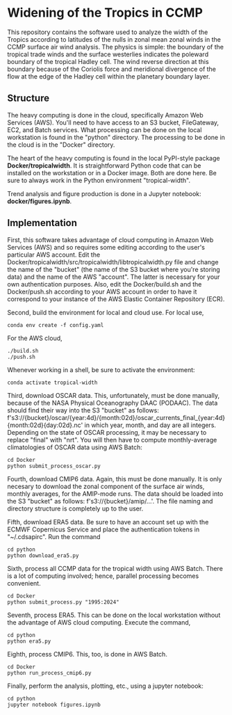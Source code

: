 # Widening of the Tropics in CCMP

This repository contains the software used to analyze the width of the Tropics according 
to latitudes of the nulls in zonal mean zonal winds in the CCMP surface air wind analysis. 
The physics is simple: the boundary of the tropical trade winds and the surface westerlies 
indicates the poleward boundary of the tropical Hadley cell. The wind reverse direction at 
this boundary because of the Coriolis force and meridional divergence of the flow at the 
edge of the Hadley cell within the planetary boundary layer. 

## Structure

The heavy computing is done in the cloud, specifically Amazon Web Services (AWS). You'll 
need to have access to an S3 bucket, FileGateway, EC2, and Batch services. What processing 
can be done on the local workstation is found in the "python" directory. The processing 
to be done in the cloud is in the "Docker" directory. 

The heart of the heavy computing is found in the local PyPI-style package 
__Docker/tropicalwidth__. It is straightforward Python code that can be installed on the 
workstation or in a Docker image. Both are done here. Be sure to always work in the 
Python environment "tropical-width". 

Trend analysis and figure production is done in a Jupyter notebook: __docker/figures.ipynb__. 

## Implementation

First, this software takes advantage of cloud computing in Amazon Web Services (AWS) and so 
requires some editing according to the user's particular AWS account. Edit the 
Docker/tropicalwidth/src/tropicalwidth/libtropicalwidth.py file and change the name of the 
"bucket" (the name of the S3 bucket where you're storing data) and the name of the AWS 
"account". The latter is necessary for your own authentication purposes. Also, edit the 
Docker/build.sh and the Docker/push.sh according to your AWS account in order to have it 
correspond to your instance of the AWS Elastic Container Repository (ECR). 

Second, build the environment for local and cloud use. For local use, 
```
conda env create -f config.yaml
```
For the AWS cloud, 
```
./build.sh
./push.sh
```
Whenever working in a shell, be sure to activate the environment: 
```
conda activate tropical-width
```

Third, download OSCAR data. This, unfortunately, must be done manually, because of the 
NASA Physical Oceanography DAAC (PODAAC). The data should find their way into the S3 "bucket" 
as follows: f's3://{bucket}/oscar/{year:4d}/{month:02d}/oscar_currents_final_{year:4d}{month:02d}{day:02d}.nc' 
in which year, month, and day are all integers. Depending on the state of OSCAR processing, it may be 
necessary to replace "final" with "nrt". You will then have to compute monthly-average climatologies 
of OSCAR data using AWS Batch: 
```
cd Docker
python submit_process_oscar.py
```

Fourth, download CMIP6 data. Again, this must be done manually. It is only necesary to download 
the zonal component of the surface air winds, monthly averages, for the AMIP-mode runs. The data should be 
loaded into the S3 "bucket" as follows: f's3://{bucket}/amip/...'. The file naming and directory 
structure is completely up to the user. 

Fifth, download ERA5 data. Be sure to have an account set up with the ECMWF Copernicus Service and 
place the authentication tokens in "~/.cdsapirc". Run the command 
```
cd python
python download_era5.py
```

Sixth, process all CCMP data for the tropical width using AWS Batch. There is a lot of computing involved; 
hence, parallel processing becomes convenient. 
```
cd Docker
python submit_process.py "1995:2024"
```

Seventh, process ERA5. This can be done on the local workstation without the advantage of AWS cloud 
computing. Execute the command, 
```
cd python
python era5.py
```

Eighth, process CMIP6. This, too, is done in AWS Batch. 
```
cd Docker
python run_process_cmip6.py
```

Finally, perform the analysis, plotting, etc., using a jupyter notebook: 
```
cd python
jupyter notebook figures.ipynb
```
